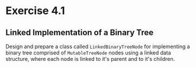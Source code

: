 # Exercise 4.1
## Linked Implementation of a Binary Tree

Design and prepare a class called `LinkedBinaryTreeNode` for implementing a binary tree comprised of `MutableTreeNode`
nodes using a linked data structure, where each node is linked to it's parent and to it's children.
